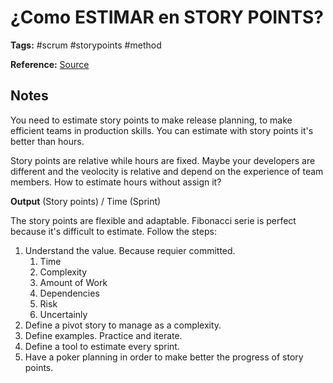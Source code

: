 # ¿Como ESTIMAR en STORY POINTS?

**Tags:** #scrum #storypoints #method

**Reference:** [Source](https://www.youtube.com/watch?v=qn7sZ-Pw_V0&ab_channel=HectorKott)

## Notes

You need to estimate story points to make release planning, to make efficient teams in production skills. You can estimate with story points it's better than hours.

Story points are relative while hours are fixed. Maybe your developers are different and the veolocity is relative and depend on the experience of team members. How to estimate hours without assign it?

**Output** (Story points) / Time (Sprint)

The story points are flexible and adaptable. Fibonacci serie is perfect because it's difficult to estimate. Follow the steps:

1. Understand the value. Because requier committed. 
   1. Time
   2. Complexity
   3. Amount of Work
   4. Dependencies
   5. Risk
   6. Uncertainly
4. Define a pivot story to manage as a complexity.
5. Define examples. Practice and iterate.
6. Define a tool to estimate every sprint.
7. Have a poker planning in order to make better the progress of story points.